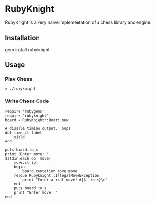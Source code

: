 RubyKnight
==========

RubyKnight is a very naive implementation of a chess library and engine.

Installation
------------

gem install rubyknight


Usage
-----

### Play Chess

`> ./rubyknight`

### Write Chess Code

	require 'rubygems'
	require 'rubyknight'
	board = RubyKnight::Board.new

	# disable timing output.  oops
	def time_it label
		yield
	end

	puts board.to_s
	print "Enter move: "
	$stdin.each do |move|
		move.strip!
		begin
			board.cnotation_move move
		rescue RubyKnight::IllegalMoveException
			print "Enter a real move! #{$!.to_s}\n"
		end
		puts board.to_s
		print "Enter move: "
	end
